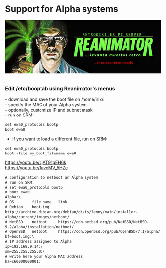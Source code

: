 # Support for Alpha systems
<img alt="REANIMATOR.jpg" src="REANIMATOR.jpg" align="middle"><br>
<br>
<h3>Edit /etc/booptab using Reanimator's menus</h3>
- download and save the boot file on /home/irix/i<br>
- specify the MAC of your Alpha system<br>
- optionally, customize IP and subnet mask<br>
- run on SRM:<br>

```
set ewa0_protocols bootp
boot ewa0
```
- if you want to load a different file, run on SRM:<br>

```
set ewa0_protocols bootp
boot -file my_boot_filename ewa0
```
https://youtu.be/cjAT91gEH6k<br>
https://youtu.be/1uvcMV_5HZc<br>

```
# configuration to netboot an Alpha system
# run on SRM:
# set ewa0_protocols bootp
# boot ewa0
Alpha:\
# OS		file name	link
# Debian	boot.img	http://archive.debian.org/debian/dists/lenny/main/installer-alpha/current/images/netboot/
# NetBSD	netboot		https://cdn.netbsd.org/pub/NetBSD/NetBSD-9.2/alpha/installation/netboot/
# OpenBSD	netboot		https://cdn.openbsd.org/pub/OpenBSD/7.1/alpha/
bf=boot.img:\
# IP address assigned to Alpha
ip=192.168.9.14:\
sm=255.255.255.0:\
# write here your Alpha MAC address
ha=c60000000001:
```
